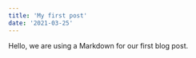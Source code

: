 ```yaml
---
title: 'My first post'
date: '2021-03-25'
---
```


Hello, we are using a Markdown for our first blog post.
